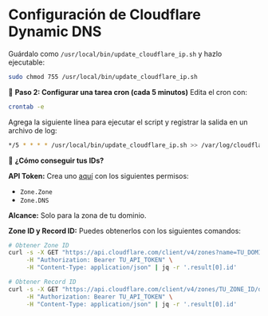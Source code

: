 # Configuración de Cloudflare Dynamic DNS

Guárdalo como `/usr/local/bin/update_cloudflare_ip.sh` y hazlo ejecutable:

```bash
sudo chmod 755 /usr/local/bin/update_cloudflare_ip.sh
```

🔁 **Paso 2: Configurar una tarea cron (cada 5 minutos)**
Edita el cron con:

```bash
crontab -e
```

Agrega la siguiente línea para ejecutar el script y registrar la salida en un archivo de log:

```bash
*/5 * * * * /usr/local/bin/update_cloudflare_ip.sh >> /var/log/cloudflare_ddns.log 2>&1
```

🧠 **¿Cómo conseguir tus IDs?**

**API Token:** Crea uno [aquí](https://dash.cloudflare.com/profile/api-tokens) con los siguientes permisos:

- `Zone.Zone`
- `Zone.DNS`

**Alcance:** Solo para la zona de tu dominio.

**Zone ID y Record ID:** Puedes obtenerlos con los siguientes comandos:

```bash
# Obtener Zone ID
curl -s -X GET "https://api.cloudflare.com/client/v4/zones?name=TU_DOMINIO" \
     -H "Authorization: Bearer TU_API_TOKEN" \
     -H "Content-Type: application/json" | jq -r '.result[0].id'

# Obtener Record ID
curl -s -X GET "https://api.cloudflare.com/client/v4/zones/TU_ZONE_ID/dns_records?name=TU_DOMINIO" \
     -H "Authorization: Bearer TU_API_TOKEN" \
     -H "Content-Type: application/json" | jq -r '.result[0].id'
```
